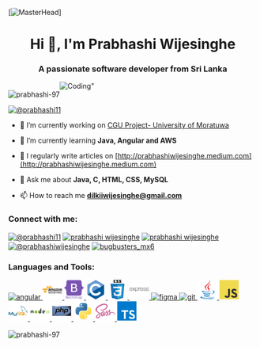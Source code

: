 [![MasterHead]([https://1.bp.blogspot.com/-7A4WynwLsM...](https://static.wixstatic.com/media/35318b_ed32b39faf8a4ff0bce9b919183a9e4b~mv2.gif))]
<h1 align="center">Hi 👋, I'm Prabhashi Wijesinghe</h1>
<h3 align="center">A passionate software developer from Sri Lanka</h3>
<img align="right" alt=Coding" width="400" src="https://static.wixstatic.com/media/6a735e_1649804cacbd4b5988bd8e5deb009f47~mv2.gif">

<p align="left"> <img src="https://komarev.com/ghpvc/?username=prabhashi-97&label=Profile%20views&color=0e75b6&style=flat" alt="prabhashi-97" /> </p>

<p align="left"> <a href="https://twitter.com/@prabhashi11" target="blank"><img src="https://img.shields.io/twitter/follow/@prabhashi11?logo=twitter&style=for-the-badge" alt="@prabhashi11" /></a> </p>

- 🔭 I’m currently working on [CGU Project- University of Moratuwa](https://github.com/SoftwareChasers-CGU-Project)

- 🌱 I’m currently learning **Java, Angular and AWS**

- 📝 I regularly write articles on [http://prabhashiwijesinghe.medium.com](http://prabhashiwijesinghe.medium.com)

- 💬 Ask me about **Java, C, HTML, CSS, MySQL**

- 📫 How to reach me **dilkiiwijesinghe@gmail.com**

<h3 align="left">Connect with me:</h3>
<p align="left">
<a href="https://twitter.com/@prabhashi11" target="blank"><img align="center" src="https://raw.githubusercontent.com/rahuldkjain/github-profile-readme-generator/master/src/images/icons/Social/twitter.svg" alt="@prabhashi11" height="30" width="40" /></a>
<a href="https://linkedin.com/in/prabhashi wijesinghe" target="blank"><img align="center" src="https://raw.githubusercontent.com/rahuldkjain/github-profile-readme-generator/master/src/images/icons/Social/linked-in-alt.svg" alt="prabhashi wijesinghe" height="30" width="40" /></a>
<a href="https://fb.com/prabhashi wijesinghe" target="blank"><img align="center" src="https://raw.githubusercontent.com/rahuldkjain/github-profile-readme-generator/master/src/images/icons/Social/facebook.svg" alt="prabhashi wijesinghe" height="30" width="40" /></a>
<a href="https://medium.com/@prabhashiwijesinghe" target="blank"><img align="center" src="https://raw.githubusercontent.com/rahuldkjain/github-profile-readme-generator/master/src/images/icons/Social/medium.svg" alt="@prabhashiwijesinghe" height="30" width="40" /></a>
<a href="https://www.hackerrank.com/bugbusters_mx6" target="blank"><img align="center" src="https://raw.githubusercontent.com/rahuldkjain/github-profile-readme-generator/master/src/images/icons/Social/hackerrank.svg" alt="bugbusters_mx6" height="30" width="40" /></a>
</p>

<h3 align="left">Languages and Tools:</h3>
<p align="left"> <a href="https://angular.io" target="_blank" rel="noreferrer"> <img src="https://angular.io/assets/images/logos/angular/angular.svg" alt="angular" width="40" height="40"/> </a> <a href="https://aws.amazon.com" target="_blank" rel="noreferrer"> <img src="https://raw.githubusercontent.com/devicons/devicon/master/icons/amazonwebservices/amazonwebservices-original-wordmark.svg" alt="aws" width="40" height="40"/> </a> <a href="https://getbootstrap.com" target="_blank" rel="noreferrer"> <img src="https://raw.githubusercontent.com/devicons/devicon/master/icons/bootstrap/bootstrap-plain-wordmark.svg" alt="bootstrap" width="40" height="40"/> </a> <a href="https://www.cprogramming.com/" target="_blank" rel="noreferrer"> <img src="https://raw.githubusercontent.com/devicons/devicon/master/icons/c/c-original.svg" alt="c" width="40" height="40"/> </a> <a href="https://www.w3schools.com/css/" target="_blank" rel="noreferrer"> <img src="https://raw.githubusercontent.com/devicons/devicon/master/icons/css3/css3-original-wordmark.svg" alt="css3" width="40" height="40"/> </a> <a href="https://expressjs.com" target="_blank" rel="noreferrer"> <img src="https://raw.githubusercontent.com/devicons/devicon/master/icons/express/express-original-wordmark.svg" alt="express" width="40" height="40"/> </a> <a href="https://www.figma.com/" target="_blank" rel="noreferrer"> <img src="https://www.vectorlogo.zone/logos/figma/figma-icon.svg" alt="figma" width="40" height="40"/> </a> <a href="https://git-scm.com/" target="_blank" rel="noreferrer"> <img src="https://www.vectorlogo.zone/logos/git-scm/git-scm-icon.svg" alt="git" width="40" height="40"/> </a> <a href="https://www.java.com" target="_blank" rel="noreferrer"> <img src="https://raw.githubusercontent.com/devicons/devicon/master/icons/java/java-original.svg" alt="java" width="40" height="40"/> </a> <a href="https://developer.mozilla.org/en-US/docs/Web/JavaScript" target="_blank" rel="noreferrer"> <img src="https://raw.githubusercontent.com/devicons/devicon/master/icons/javascript/javascript-original.svg" alt="javascript" width="40" height="40"/> </a> <a href="https://www.mysql.com/" target="_blank" rel="noreferrer"> <img src="https://raw.githubusercontent.com/devicons/devicon/master/icons/mysql/mysql-original-wordmark.svg" alt="mysql" width="40" height="40"/> </a> <a href="https://nodejs.org" target="_blank" rel="noreferrer"> <img src="https://raw.githubusercontent.com/devicons/devicon/master/icons/nodejs/nodejs-original-wordmark.svg" alt="nodejs" width="40" height="40"/> </a> <a href="https://www.php.net" target="_blank" rel="noreferrer"> <img src="https://raw.githubusercontent.com/devicons/devicon/master/icons/php/php-original.svg" alt="php" width="40" height="40"/> </a> <a href="https://www.python.org" target="_blank" rel="noreferrer"> <img src="https://raw.githubusercontent.com/devicons/devicon/master/icons/python/python-original.svg" alt="python" width="40" height="40"/> </a> <a href="https://sass-lang.com" target="_blank" rel="noreferrer"> <img src="https://raw.githubusercontent.com/devicons/devicon/master/icons/sass/sass-original.svg" alt="sass" width="40" height="40"/> </a> <a href="https://www.typescriptlang.org/" target="_blank" rel="noreferrer"> <img src="https://raw.githubusercontent.com/devicons/devicon/master/icons/typescript/typescript-original.svg" alt="typescript" width="40" height="40"/> </a> </p>

<p><img align="center" src="https://github-readme-stats.vercel.app/api/top-langs?username=prabhashi-97&show_icons=true&locale=en&layout=compact" alt="prabhashi-97" /></p>

